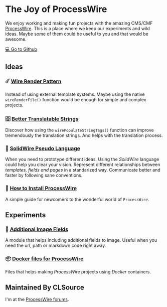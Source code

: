 # The Joy of ProcessWire

We enjoy working and making fun projects with the amazing CMS/CMF [ProcessWire](https://processwire.com).
This is a place where we keep our experiments and wild ideas.
Maybe some of them could be useful to you and that would be awesome.

[💻 Go to Github](https://github.com/joyofpw)

## Ideas

### ☄️ [Wire Render Pattern](https://github.com/joyofpw/wire-render-pattern) 

Instead of using external template systems. 
Maybe using the native `wireRenderFile()` function 
would be enough for simple and complex projects.

### 🈴 [Better Translatable Strings](https://github.com/joyofpw/better-translatable-strings)

Discover how using the `wirePopulateStringTags()` function can improve tremendously the translation strings.
And helps with the translation process.

### 🚎 [SolidWire Pseudo Language](https://github.com/joyofpw/solidwire)

When you need to prototype different ideas.
Using the *SolidWire* language could help you clear your vision. 
Represent different relationships between *templates, fields and pages*
in a standarized way. Communicate better and faster by following sane conventions.

### 🏁 [How to Install ProcessWire](https://github.com/joyofpw/how-to-install-processwire)

A simple guide for newcomers to the wonderful world of `ProcessWire`.

## Experiments

### 🔖 [Additional Image Fields](https://github.com/joyofpw/imagefield-additional-fields)

A module that helps including additional fields to image. Useful when you need the url, 
path or markdown code right away.

### 📦 [Docker files for ProcessWire](https://github.com/joyofpw/docker)

Files that helps making *ProcessWire* projects using *Docker* containers.

## Maintained By CLSource
I'm at the [ProcessWire forums](https://processwire.com/talk/profile/2127-clsource/).
